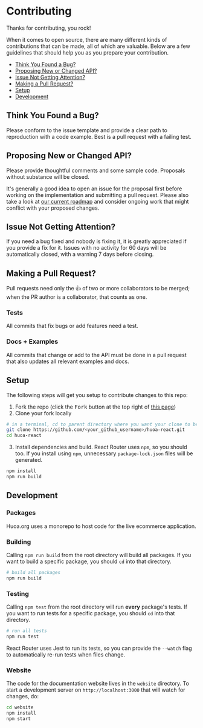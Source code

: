 # Contributing

Thanks for contributing, you rock!

When it comes to open source, there are many different kinds of contributions that can be made, all of which are valuable. Below are a few guidelines that should help you as you prepare your contribution.

- [Think You Found a Bug?](#Think-You-Found-a-Bug)
- [Proposing New or Changed API?](#Proposing-New-or-Changed-API?)
- [Issue Not Getting Attention?](#Issue-Not-Getting-Attention?)
- [Making a Pull Request?](#Making-a-Pull-Request?)
- [Setup](#Setup)
- [Development](#Development)

## Think You Found a Bug?

Please conform to the issue template and provide a clear path to reproduction with a code example. Best is a pull request with a failing test.

## Proposing New or Changed API?

Please provide thoughtful comments and some sample code. Proposals without substance will be closed.

It's generally a good idea to open an issue for the proposal first before working on the implementation and submitting a pull request. Please also take a look at [our current roadmap](#) and consider ongoing work that might conflict with your proposed changes.

## Issue Not Getting Attention?

If you need a bug fixed and nobody is fixing it, it is greatly appreciated if you provide a fix for it. Issues with no activity for 60 days will be automatically closed, with a warning 7 days before closing.

## Making a Pull Request?

Pull requests need only the :+1: of two or more collaborators to be merged; when the PR author is a collaborator, that counts as one.

### Tests

All commits that fix bugs or add features need a test.

### Docs + Examples

All commits that change or add to the API must be done in a pull request that also updates all relevant examples and docs.

## Setup

The following steps will get you setup to contribute changes to this repo:

1. Fork the repo (click the <kbd>Fork</kbd> button at the top right of [this page](#))
2. Clone your fork locally

```bash
# in a terminal, cd to parent directory where you want your clone to be, then
git clone https://github.com/<your_github_username>/huoa-react.git
cd huoa-react
```

3. Install dependencies and build. React Router uses `npm`, so you should too. If you install using `npm`, unnecessary `package-lock.json` files will be generated.

```bash
npm install
npm run build
```

## Development

### Packages

Huoa.org uses a monorepo to host code for the live ecommerce application.

### Building

Calling `npm run build` from the root directory will build all packages. If you want to build a specific package, you should `cd` into that directory.

```bash
# build all packages
npm run build
```

### Testing

Calling `npm test` from the root directory will run **every** package's tests. If you want to run tests for a specific package, you should `cd` into that directory.

```bash
# run all tests
npm run test
```

React Router uses Jest to run its tests, so you can provide the `--watch` flag to automatically re-run tests when files change.

### Website

The code for the documentation website lives in the `website` directory. To start a development server on `http://localhost:3000` that will watch for changes, do:

```bash
cd website
npm install
npm start
```

